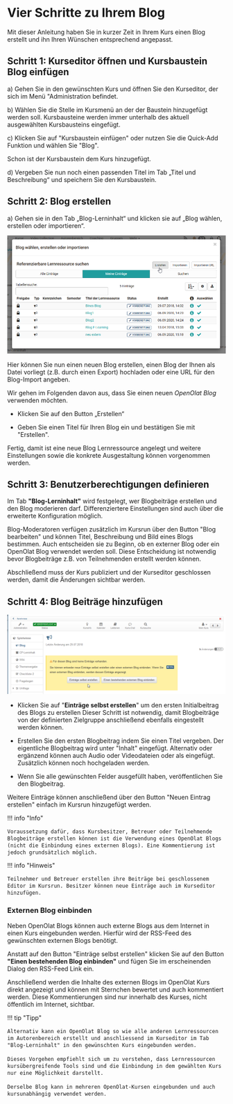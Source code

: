 # Vier Schritte zu Ihrem Blog

Mit dieser Anleitung haben Sie in kurzer Zeit in Ihrem Kurs einen Blog
erstellt und ihn Ihren Wünschen entsprechend angepasst.

## Schritt 1: Kurseditor öffnen und Kursbaustein Blog einfügen  

a) Gehen Sie in den gewünschten Kurs und öffnen Sie den Kurseditor, der sich im Menü "Administration befindet.  

b) Wählen Sie die Stelle im Kursmenü an der der Baustein hinzugefügt werden soll. Kursbausteine werden immer unterhalb des aktuell ausgewählten Kursbausteins eingefügt. 

c) Klicken Sie auf "Kursbaustein einfügen" oder nutzen Sie die Quick-Add Funktion und wählen Sie "Blog".

Schon ist der Kursbaustein dem Kurs hinzugefügt.  

d) Vergeben Sie nun noch einen passenden Titel im Tab „Titel und Beschreibung“ und speichern Sie den Kursbaustein.  
  
## Schritt 2: Blog erstellen  

a) Gehen sie in den Tab „Blog-Lerninhalt“ und klicken sie auf „Blog wählen, erstellen oder importieren“.

![blog_erstellen.png](assets/Blog_erstellen1.png)  

Hier können Sie nun einen neuen Blog erstellen, einen Blog der Ihnen als Datei vorliegt (z.B. durch einen Export) hochladen oder eine URL für den Blog-Import angeben.

Wir gehen im Folgenden davon aus, dass Sie einen neuen 
_OpenOlat Blog_ verwenden möchten. 
  
* Klicken Sie auf den Button „Erstellen“ 

* Geben Sie einen Titel für Ihren Blog ein und bestätigen Sie mit "Erstellen". 

Fertig, damit ist eine neue Blog Lernressource angelegt und weitere Einstellungen sowie die konkrete Ausgestaltung können vorgenommen werden.

## Schritt 3: Benutzerberechtigungen definieren 

Im Tab **"Blog-Lerninhalt"** wird festgelegt, wer Blogbeiträge erstellen und den Blog moderieren darf. 
Differenziertere Einstellungen sind auch über die erweiterte Konfiguration möglich. 

Blog-Moderatoren verfügen zusätzlich im Kursrun über den Button "Blog bearbeiten" und können Titel, Beschreibung und Bild eines Blogs bestimmen. Auch entscheiden sie zu Beginn, ob en externer Blog oder ein OpenOlat Blog verwendet werden soll. Diese Entscheidung ist notwendig bevor Blogbeiträge z.B. von Teilnehmenden erstellt werden können. 

Abschließend muss der Kurs publiziert und der Kurseditor geschlossen werden, damit die Änderungen sichtbar werden. 

## Schritt 4: Blog Beiträge hinzufügen  


![blog_einbinden.png](assets/13_blog_einbinden.png)  
  
* Klicken Sie auf "**Einträge selbst erstellen**" um den ersten Initialbeitrag des Blogs zu erstellen  Dieser Schritt ist notwendig, damit Blogbeiträge von der definierten Zielgruppe anschließend ebenfalls eingestellt werden können.

* Erstellen Sie den ersten Blogbeitrag indem Sie einen Titel vergeben. Der eigentliche Blogbeitrag wird unter "Inhalt" eingefügt. Alternativ oder ergänzend können auch Audio oder Videodateien oder als eingefügt. Zusätzlich können noch hochgeladen werden. 

* Wenn Sie alle gewünschten Felder ausgefüllt haben, veröffentlichen Sie den Blogbeitrag. 

Weitere Einträge können anschließend über den Button "Neuen Eintrag erstellen" einfach im
Kursrun hinzugefügt werden.  

!!! info "Info"

    Voraussetzung dafür, dass Kursbesitzer, Betreuer oder Teilnehmende Blogbeiträge erstellen können ist die Verwendung eines OpenOlat Blogs (nicht die Einbindung eines externen Blogs). Eine Kommentierung ist jedoch grundsätzlich möglich. 

!!! info "Hinweis"

    Teilnehmer und Betreuer erstellen ihre Beiträge bei geschlossenem Editor im Kursrun. Besitzer können neue Einträge auch im Kurseditor hinzufügen.

 ### Externen Blog einbinden

 Neben OpenOlat Blogs können auch externe Blogs aus dem Internet in einen Kurs eingebunden werden. Hierfür wird der RSS-Feed des gewünschten externen Blogs benötigt. 
 
 Anstatt auf den Button "Einträge selbst erstellen" klicken Sie auf den Button **"Einen bestehenden Blog einbinden"** und fügen Sie im erscheinenden Dialog den RSS-Feed Link ein.

 Anschließend werden die Inhalte des externen Blogs im OpenOlat Kurs direkt angezeigt und können mit Sternchen bewertet und auch kommentiert werden. Diese Kommentierungen sind nur innerhalb des Kurses, nicht öffentlich im Internet, sichtbar.

!!! tip "Tipp"

    Alternativ kann ein OpenOlat Blog so wie alle anderen Lernressourcen im Autorenbereich erstellt und anschliessend im Kurseditor im Tab "Blog-Lerninhalt" in den gewünschten Kurs eingebunden werden. 
    
    Dieses Vorgehen empfiehlt sich um zu verstehen, dass Lernressourcen kursübergreifende Tools sind und die Einbindung in dem gewählten Kurs nur eine Möglichkeit darstellt. 
    
    Derselbe Blog kann in mehreren OpenOlat-Kursen eingebunden und auch kursunabhängig verwendet werden.

  

  

  

